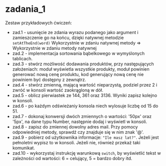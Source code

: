# zadania_1

Zestaw przykładowych ćwiczeń:
- zad.1 - usunięcie ze zdania wyrazu podanego jako argument i zamieszczenie go na końcu, dzięki natywnej metodzie `setAtTheEnd(word)`
Wykorzystnie w zdaniu natywnej metody => Wykorzystnie w zdaniu metody natywnej
- zad.2 - implementacja sortowania bąbelkowego w wymyślonych tablicach.
- zad.3 - stwórz możliwość dodawania produktów, przy następujących założeniach: moduł wyświetla wszystkie produkty, moduł powinien generować nową cenę produktu, kod generujący nową cenę nie powiniem być dostępny z zewnątrz.
- zad.4 - stwórz zmienną, mającą wartość nieparzystą, podziel przez 2 i zwróć w konsoli wartość zaokrągloną w dół.
- zad.5 - oblicz pierwiastek ze 144, 361 oraz 3136. Wyniki zapisz kolejno w konsoli.
- zad.6 - po każdym odświeżaniy konsola niech wylosuje liczbę od 15 do 51.
- zad.7 - dokonaj konwersji dwóch zmiennych o wartości: '50px' oraz '5px', na dane typu Number, następnie dodaj i wyświetl w konsoli.
- zad.8 - zapisz do zmiennej dowolny adres mail. Przy pomocy odpowiedniej metody, sprawdź czy znajduje się w nim znak '@'.
- zad.9 - pobierz od użytkownika informacje: `"Ile masz lat?"`. Jeżeli jest pełnoletni wypisz to w konsoli. Jeżeli nie, również przekaż taki komunikat.
- zad.10 - wykorzystaj instrukcję warunkową `switch`, by wyświetlić tekst w zależności od wartości: 6 = celujący, 5 = bardzo dobry itd.